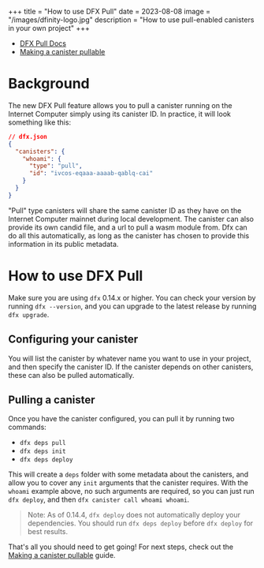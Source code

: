 +++
title = "How to use DFX Pull"
date = 2023-08-08
image = "/images/dfinity-logo.jpg"
description = "How to use pull-enabled canisters in your own project"
+++

- [DFX Pull Docs](https://internetcomputer.org/docs/current/developer-docs/setup/pulling-canister-dependencies/)
- [Making a canister pullable](./making-a-canister-pullable)

# Background

The new DFX Pull feature allows you to pull a canister running on the Internet Computer simply using its canister ID. In practice, it will look something like this:

```json
// dfx.json
{
  "canisters": {
    "whoami": {
      "type": "pull",
      "id": "ivcos-eqaaa-aaaab-qablq-cai"
    }
  }
}
```

"Pull" type canisters will share the same canister ID as they have on the Internet Computer mainnet during local development. The canister can also provide its own candid file, and a url to pull a wasm module from. Dfx can do all this automatically, as long as the canister has chosen to provide this information in its public metadata.

# How to use DFX Pull

Make sure you are using `dfx` 0.14.x or higher. You can check your version by running `dfx --version`, and you can upgrade to the latest release by running `dfx upgrade`.

## Configuring your canister

You will list the canister by whatever name you want to use in your project, and then specify the canister ID. If the canister depends on other canisters, these can also be pulled automatically.

## Pulling a canister

Once you have the canister configured, you can pull it by running two commands:

- `dfx deps pull`
- `dfx deps init`
- `dfx deps deploy`

This will create a `deps` folder with some metadata about the canisters, and allow you to cover any `init` arguments that the canister requires. With the `whoami` example above, no such arguments are required, so you can just run `dfx deploy`, and then `dfx canister call whoami whoami`.

> Note: As of 0.14.4, `dfx deploy` does not automatically deploy your dependencies. You should run `dfx deps deploy` before `dfx deploy` for best results.

That's all you should need to get going! For next steps, check out the [Making a canister pullable](./making-a-canister-pullable) guide.

